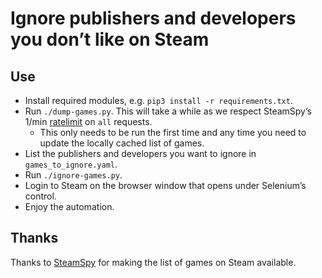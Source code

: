 # Ignore publishers and developers you don’t like on Steam

## Use

* Install required modules, e.g. `pip3 install -r requirements.txt`.
* Run `./dump-games.py`. This will take a while as we respect SteamSpy’s 1/min [ratelimit](https://steamspy.com/api.php) on `all` requests.
    * This only needs to be run the first time and any time you need to update the locally cached list of games.
* List the publishers and developers you want to ignore in `games_to_ignore.yaml`.
* Run `./ignore-games.py`.
* Login to Steam on the browser window that opens under Selenium’s control.
* Enjoy the automation.

## Thanks

Thanks to [SteamSpy](https://steamspy.com) for making the list of games on Steam available.
